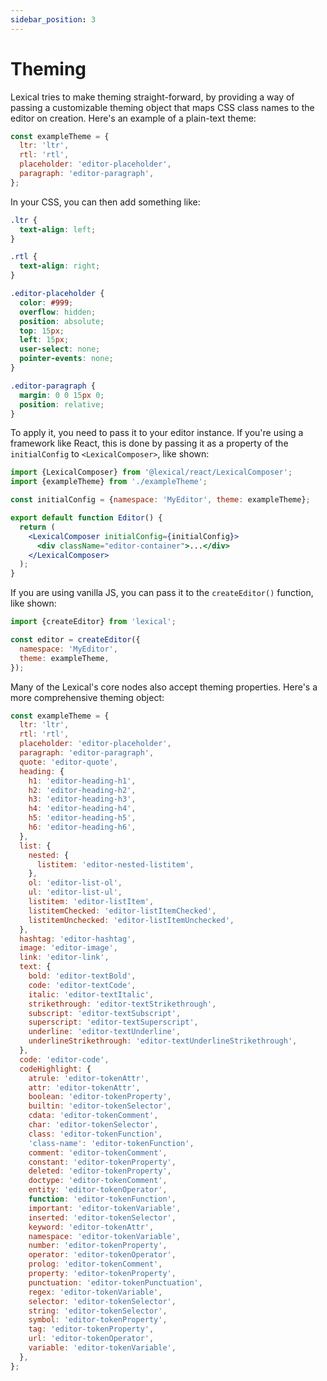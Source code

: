 ```yaml
---
sidebar_position: 3
---
```


# Theming

Lexical tries to make theming straight-forward, by providing a way of passing a customizable theming object that maps CSS class names to the editor on creation. Here's an example of a plain-text theme:

```js
const exampleTheme = {
  ltr: 'ltr',
  rtl: 'rtl',
  placeholder: 'editor-placeholder',
  paragraph: 'editor-paragraph',
};
```

In your CSS, you can then add something like:

```css
.ltr {
  text-align: left;
}

.rtl {
  text-align: right;
}

.editor-placeholder {
  color: #999;
  overflow: hidden;
  position: absolute;
  top: 15px;
  left: 15px;
  user-select: none;
  pointer-events: none;
}

.editor-paragraph {
  margin: 0 0 15px 0;
  position: relative;
}
```

To apply it, you need to pass it to your editor instance. If you're using a framework like React, this is done by
passing it as a property of the `initialConfig` to `<LexicalComposer>`, like shown:

```jsx
import {LexicalComposer} from '@lexical/react/LexicalComposer';
import {exampleTheme} from './exampleTheme';

const initialConfig = {namespace: 'MyEditor', theme: exampleTheme};

export default function Editor() {
  return (
    <LexicalComposer initialConfig={initialConfig}>
      <div className="editor-container">...</div>
    </LexicalComposer>
  );
}
```

If you are using vanilla JS, you can pass it to the `createEditor()` function, like shown:

```js
import {createEditor} from 'lexical';

const editor = createEditor({
  namespace: 'MyEditor',
  theme: exampleTheme,
});
```

Many of the Lexical's core nodes also accept theming properties. Here's a more comprehensive theming object:

```js
const exampleTheme = {
  ltr: 'ltr',
  rtl: 'rtl',
  placeholder: 'editor-placeholder',
  paragraph: 'editor-paragraph',
  quote: 'editor-quote',
  heading: {
    h1: 'editor-heading-h1',
    h2: 'editor-heading-h2',
    h3: 'editor-heading-h3',
    h4: 'editor-heading-h4',
    h5: 'editor-heading-h5',
    h6: 'editor-heading-h6',
  },
  list: {
    nested: {
      listitem: 'editor-nested-listitem',
    },
    ol: 'editor-list-ol',
    ul: 'editor-list-ul',
    listitem: 'editor-listItem',
    listitemChecked: 'editor-listItemChecked',
    listitemUnchecked: 'editor-listItemUnchecked',
  },
  hashtag: 'editor-hashtag',
  image: 'editor-image',
  link: 'editor-link',
  text: {
    bold: 'editor-textBold',
    code: 'editor-textCode',
    italic: 'editor-textItalic',
    strikethrough: 'editor-textStrikethrough',
    subscript: 'editor-textSubscript',
    superscript: 'editor-textSuperscript',
    underline: 'editor-textUnderline',
    underlineStrikethrough: 'editor-textUnderlineStrikethrough',
  },
  code: 'editor-code',
  codeHighlight: {
    atrule: 'editor-tokenAttr',
    attr: 'editor-tokenAttr',
    boolean: 'editor-tokenProperty',
    builtin: 'editor-tokenSelector',
    cdata: 'editor-tokenComment',
    char: 'editor-tokenSelector',
    class: 'editor-tokenFunction',
    'class-name': 'editor-tokenFunction',
    comment: 'editor-tokenComment',
    constant: 'editor-tokenProperty',
    deleted: 'editor-tokenProperty',
    doctype: 'editor-tokenComment',
    entity: 'editor-tokenOperator',
    function: 'editor-tokenFunction',
    important: 'editor-tokenVariable',
    inserted: 'editor-tokenSelector',
    keyword: 'editor-tokenAttr',
    namespace: 'editor-tokenVariable',
    number: 'editor-tokenProperty',
    operator: 'editor-tokenOperator',
    prolog: 'editor-tokenComment',
    property: 'editor-tokenProperty',
    punctuation: 'editor-tokenPunctuation',
    regex: 'editor-tokenVariable',
    selector: 'editor-tokenSelector',
    string: 'editor-tokenSelector',
    symbol: 'editor-tokenProperty',
    tag: 'editor-tokenProperty',
    url: 'editor-tokenOperator',
    variable: 'editor-tokenVariable',
  },
};
```
